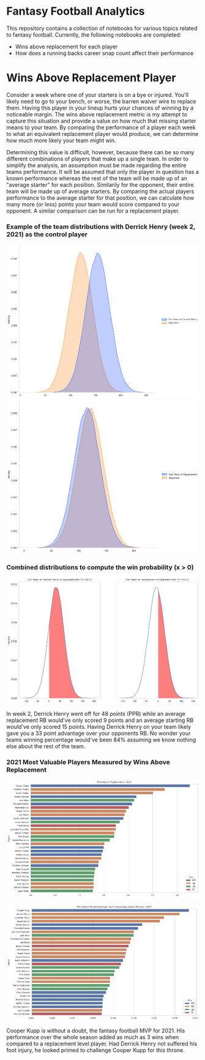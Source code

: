 # Fantasy Football Analytics

This repository contains a collection of notebooks for various topics related to fantasy football. Currently, the following notebooks are completed:
* Wins above replacement for each player
* How does a running backs career snap count affect their performance

# Wins Above Replacement Player

Consider a week where one of your starters is on a bye or injured. You'll likely need to go to your bench, or worse, the barren waiver wire to replace them. Having this player in your lineup hurts your chances of winning by a noticeable margin. The wins above replacement metric is my attempt to capture this situation and provide a value on how much that missing starter means to your team. By comparing the performance of a player each week to what an equivalent replacement player would produce, we can determine how much more likely your team might win. 

Determining this value is difficult, however, because there can be so many different combinations of players that make up a single team. In order to simplify the analysis, an assumption must be made regarding the entire teams performance. It will be assumed that only the player in question has a known performance whereas the rest of the team will be made up of an "average starter" for each position. Similarily for the opponent, their entire team will be made up of average starters. By comparing the actual players performance to the average starter for that position, we can calculate how many more (or less) points your team would score compared to your opponent. A similar comparison can be run for a replacement player. 

### Example of the team distributions with Derrick Henry (week 2, 2021) as the control player

![](figures/war_team_distributions.png)
![](figures/war_team_distributions_replacement.png)

### Combined distributions to compute the win probability (x > 0)
![](figures/war_probability_won.png)

In week 2, Derrick Henry went off for 48 points (PPR) while an average replacement RB would've only scored 9 points and an average starting RB would've only scored 15 points. Having Derrick Henry on your team likely gave you a 33 point advantage over your opponents RB. No wonder your teams winning percentage would've been 84% assuming we know nothing else about the rest of the team. 

### 2021 Most Valuable Players Measured by Wins Above Replacement

![](figures/war_2021_top30.png)

![](figures/war_per_game_2021_top30.png)

Cooper Kupp is without a doubt, the fantasy football MVP for 2021. His performance over the whole season added as much as 3 wins when compared to a replacement level player. Had Derrick Henry not suffered his foot injury, he looked primed to challenge Cooper Kupp for this throne.

